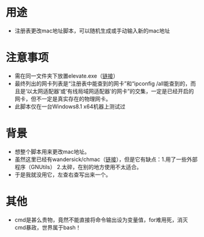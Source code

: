# 用途
* 注册表更改mac地址脚本，可以随机生成或手动输入新的mac地址
# 注意事项
* 需在同一文件夹下放置elevate.exe（[链接](http://code.kliu.org/misc/elevate/)）
* 最终列出的网卡列表是“注册表中能查到的网卡”和“ipconfig /all能查到的，而且是‘以太网适配器’或‘有线局域网适配器’的网卡”的交集，一定是已经开启的网卡，但不一定是真实存在的物理网卡。
* 此脚本仅在一台Windows8.1 x64机器上测试过
# 背景
* 想整个脚本用来更改mac地址。
* 虽然这里已经有wandersick/chmac（[链接](https://github.com/wandersick/chmac)），但是它有缺点：1.用了一些外部程序（GNUtils）  2.太碎，在别的地方使用不太适合。
* 于是我就没用它，左查右查写出来一个。
# 其他
* cmd是甚么贵物，竟然不能直接将命令输出设为变量值，for难用死，消灭cmd暴政，世界属于bash！

